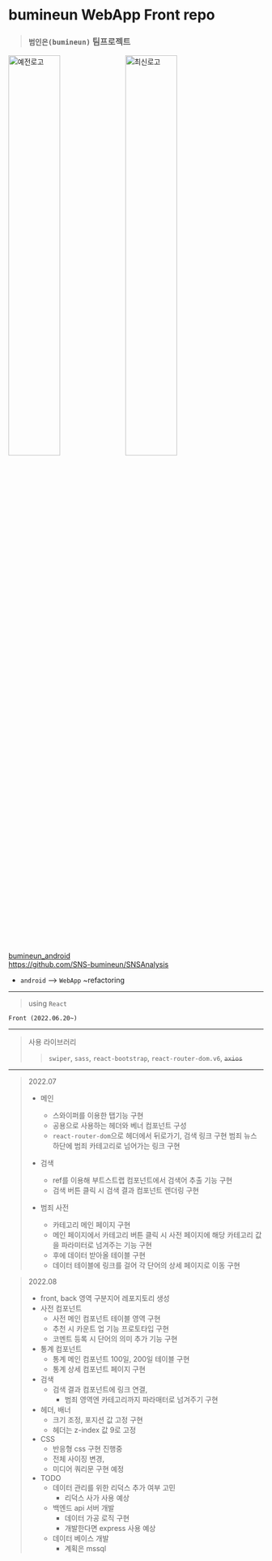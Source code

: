 # bumineun WebApp Front repo

> ### `범인은(bumineun)` 팀프로젝트

<img src="https://user-images.githubusercontent.com/72871841/178038944-919e2a64-2b47-4372-aa32-0d102387fece.png" width="45%" alt="예전로고">

<img src="https://user-images.githubusercontent.com/72871841/178038955-db04c720-7041-429d-9967-259f26f7d91d.png" width="45%" alt="최신로고">

[bumineun_android](https://github.com/SNS-bumineun/SNSAnalysis)  
<https://github.com/SNS-bumineun/SNSAnalysis>

- `android` --> `WebApp`
  ~refactoring

---

> using `React`

    Front (2022.06.20~)

---

> 사용 라이브러리
>
> > `swiper`, `sass`, `react-bootstrap`, `react-router-dom.v6`, ~~`axios`~~

---

> 2022.07
>
> - 메인
>   - 스와이퍼를 이용한 탭기능 구현
>   - 공용으로 사용하는 헤더와 베너 컴포넌트 구성
>   - `react-router-dom`으로 헤더에서 뒤로가기, 검색 링크 구현
>     범죄 뉴스 하단에 범죄 카테고리로 넘어가는 링크 구현
> - 검색
>   - ref를 이용해 부트스트랩 컴포넌트에서 검색어 추출 기능 구현
>   - 검색 버튼 클릭 시 검색 결과 컴포넌트 렌더링 구현
> - 범죄 사전
>
>   - 카테고리 메인 페이지 구현
>   - 메인 페이지에서 카테고리 버튼 클릭 시 사전 페이지에
>     해당 카테고리 값을 파라미터로 넘겨주는 기능 구현
>   - 후에 데이터 받아올 테이블 구현
>   - 데이터 테이블에 링크를 걸어 각 단어의 상세 페이지로 이동 구현

> 2022.08
>
> - front, back 영역 구분지어 레포지토리 생성
> - 사전 컴포넌트
>   - 사전 메인 컴포넌트 테이블 영역 구현
>   - 추천 시 카운트 업 기능 프로토타입 구현
>   - 코멘트 등록 시 단어의 의미 추가 기능 구현
> - 통계 컴포넌트
>   - 통계 메인 컴포넌트 100일, 200일 테이블 구현
>   - 통계 상세 컴포넌트 페이지 구현
> - 검색
>   - 검색 결과 컴포넌트에 링크 연결,
>     - 범죄 영역엔 카테고리까지 파라매터로 넘겨주기 구현
> - 헤더, 배너
>   - 크기 조정, 포지션 값 고정 구현
>   - 헤더는 z-index 값 9로 고정
> - CSS
>   - 반응형 css 구현 진행중
>   - 전체 사이징 변경,
>   - 미디어 쿼리문 구현 예정
> - TODO
>   - 데이터 관리를 위한 리덕스 추가 여부 고민
>     - 리덕스 사가 사용 예상
>   - 백엔드 api 서버 개발
>     - 데이터 가공 로직 구현
>     - 개발한다면 express 사용 예상
>   - 데이터 베이스 개발
>     - 계획은 mssql
